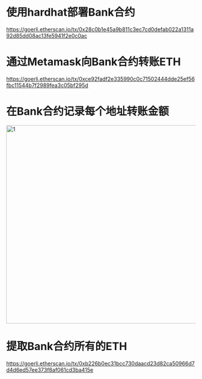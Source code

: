 # 使用hardhat部署Bank合约
https://goerli.etherscan.io/tx/0x28c0b1e45a9b811c3ec7cd0defab022a1311a92d85dd08ac13fe5941f2e0c0ac

# 通过Metamask向Bank合约转账ETH
https://goerli.etherscan.io/tx/0xce92fadf2e335990c0c71502444dde25ef56fbc11544b7f2989fea3c05bf295d

# 在Bank合约记录每个地址转账金额
<img width="528" alt="1" src="https://user-images.githubusercontent.com/8063750/156523831-ac962fad-a8d3-4252-ad00-a020244e0dfc.png">

# 提取Bank合约所有的ETH
https://goerli.etherscan.io/tx/0xb226b0ec31bcc730daacd23d82ca50966d7d4d6ed57ee373f8af061cd3ba415e
